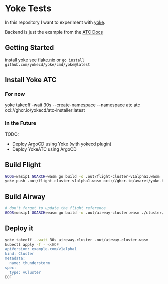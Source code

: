 # Yoke Tests

In this repository I want to experiment with [yoke](https://yokecd.github.io/docs/).

Backend is just the example from the [ATC Docs](https://yokecd.github.io/docs/airtrafficcontroller/atc/)

## Getting Started

install yoke see [flake.nix](./flake.nix) or `go install github.com/yokecd/yoke/cmd/yoke@latest`


## Install Yoke ATC

### For now
yoke takeoff -wait 30s --create-namespace --namespace atc atc oci://ghcr.io/yokecd/atc-installer:latest

### In the Future
TODO:

* Deploy ArgoCD using Yoke (with yokecd plugin)
* Deploy YokeATC using ArgoCD

## Build Flight
```sh
GOOS=wasip1 GOARCH=wasm go build -o .out/flight-cluster-v1alpha1.wasm ./cluster/v1alpha1/flight
yoke push .out/flight-cluster-v1alpha1.wasm oci://ghcr.io/avarei/yoke-test/flight-cluster-v1alpha1:v0.0.0-dirty
```

## Build Airway
```sh
# don't forget to update the flight reference
GOOS=wasip1 GOARCH=wasm go build -o .out/airway-cluster.wasm ./cluster/airway
```

## Deploy it
```sh
yoke takeoff --wait 30s aireway-cluster .out/airway-cluster.wasm
kubectl apply -f - <<EOF
apiVersion: example.com/v1alpha1
kind: Cluster
metadata:
  name: thunderstorm
spec:
  type: vCluster
EOF
```
